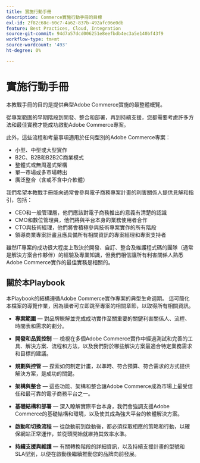 ```yaml
---
title: 實施行動手冊
description: Commerce實施行動手冊的目標
exl-id: 2f82c68c-60c7-4a62-837b-492afc06e0db
feature: Best Practices, Cloud, Integration
source-git-commit: 94d7a57dcd006251e8eefbdb4ec3a5e140bf43f9
workflow-type: tm+mt
source-wordcount: '493'
ht-degree: 0%

---
```


# 實施行動手冊

本教戰手冊的目的是提供典型Adobe Commerce實施的最整體概覽。

從專案範圍的早期階段到開發、整合和部署，再到持續支援，您都需要考慮許多方法和最佳實務才能成功啟動Adobe Commerce專案。

此外，這些流程和考量事項適用於任何型別的Adobe Commerce專案：

- 小型、中型或大型實作
- B2C、B2B和B2B2C商業模式
- 整體式或無周邊式架構
- 單一市場或多市場轉出
- 廣泛整合（含或不含中介軟體）

我們希望本教戰手冊能向通常會參與電子商務專案計畫的利害關係人提供見解和指引，包括：

- CEO和一般管理層，他們應該對電子商務推出的意義有清楚的認識
- CMO和數位管理員，他們將與平台本身的業務使用者合作
- CTO與技術經理，他們將會積極參與技術專案實作的所有階段
- 領導商業專案計畫且應具備所有相關資訊的專案經理和專案支持者

雖然IT專案的成功很大程度上取決於開發、自訂、整合及維護程式碼的團隊（通常是解決方案合作夥伴）的經驗及專業知識，但我們相信讓所有利害關係人熟悉Adobe Commerce實作的最佳實務是相關的。

## 關於本Playbook

本Playbook的結構遵循Adobe Commerce實作專案的典型生命週期。 這可簡化本檔案的導覽作業，因為讀者可立即跳至專案的相關章節，以取得所有相關資訊。

- **專案範圍** — 對品牌瞭解並完成成功實作至關重要的關鍵利害關係人、流程、時間表和需求的劃分。

- **開發和品質控制** — 檢視在多個Adobe Commerce實作中經過測試和完善的工具、解決方案、流程和方法，以及我們對於哪些解決方案最適合特定業務需求和目標的建議。

- **規劃與控管** — 探索如何制定計畫，以準時、符合預算、符合需求的方式提供解決方案，是成功的關鍵。

- **架構與整合** — 這些功能、架構和整合讓Adobe Commerce成為市場上最受信任和最可靠的電子商務平台之一。

- **基礎結構和部署** — 深入瞭解實際平台本身，我們會強調支援Adobe Commerce的基礎結構和環境，以及使其成為強大平台的軟體解決方案。

- **啟動和切換流程** — 從啟動前到啟動後，都必須採取相應的策略和行動，以確保網站正常運作，並從頭開始就維持其效率水準。

- **持續支援與維護** — 有關轉換階段的詳細資訊，以及持續支援計畫的型號和SLA型別，以便在啟動後繼續推動您的品牌向前發展。

